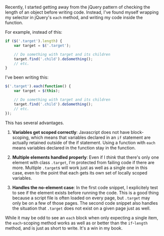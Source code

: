 Recently, I started getting away from the jQuery pattern of checking the
length of an object before writing code. Instead, I've found myself wrapping
my selector in jQuery's `each` method, and writing my code inside the
function.

For example, instead of this:

```js
if ($('.target').length) {
	var target = $('.target');

	// Do something with target and its children
	target.find('.child').doSomething();
	// etc.
}
```

I've been writing this:

```js
$('.target').each(function() {
	var target = $(this);

	// Do something with target and its children
	target.find('.child').doSomething();
	// etc.
});
```

This has several advantages.

1. **Variables get scoped correctly**: Javascript does not have block-scoping,
which means that variables declared in an `if` statement are actually retained
outside of the if statement. Using a function with `each` means variables
declared in the function stay in the function.

2. **Multiple elements handled properly**: Even if I *think* that there's only
one element with class `.target`, I'm protected from failing code if there are
more. Multiple `.target`s will work just as well as a single one in this case,
even to the point that each gets its own set of locally scoped variables.

3. **Handles the no-element case**: In the first code snippet, I explicitely
test to see if the element exists before running the code. This is a good
thing because a script file is often loaded on every page, but `.target` may
only be on a few of those pages. The second code snippet also handles the
situation that `.target` does not exist on a given page just as well.

While it may be odd to see an `each` block when only expecting a single item,
the `each`-scoping method works as well as or better than the `if`-`length`
method, and is just as short to write. It's a win in my book.
